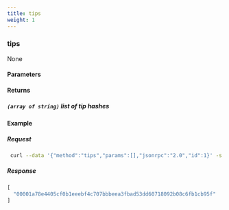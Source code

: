 ```yaml
---
title: tips
weight: 1
---
```


### tips
None

#### Parameters

#### Returns
##### `(array of string)` list of tip hashes

#### Example

##### Request
```bash
 curl --data '{"method":"tips","params":[],"jsonrpc":"2.0","id":1}' -s -k -u "rpcuser:rpcpass"  -H 'Content-Type: application/json' http://127.0.0.1:18131 |jq . 
```

##### Response
```js
[
  "00001a78e4405cf0b1eeebf4c707bbbeea3fbad53dd60718092b08c6fb1cb95f"
]
```
